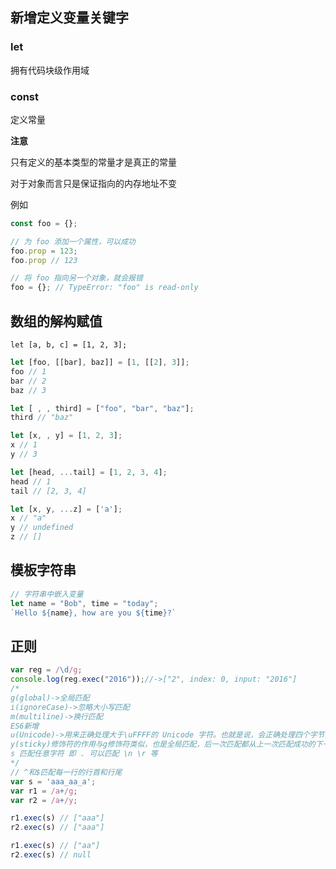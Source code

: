 ## 新增定义变量关键字
### let
拥有代码块级作用域
### const
定义常量

**注意**

只有定义的基本类型的常量才是真正的常量

对于对象而言只是保证指向的内存地址不变

例如
```javascript
const foo = {};

// 为 foo 添加一个属性，可以成功
foo.prop = 123;
foo.prop // 123

// 将 foo 指向另一个对象，就会报错
foo = {}; // TypeError: "foo" is read-only
```

## 数组的解构赋值 
`let [a, b, c] = [1, 2, 3];`
```javascript
let [foo, [[bar], baz]] = [1, [[2], 3]];
foo // 1
bar // 2
baz // 3

let [ , , third] = ["foo", "bar", "baz"];
third // "baz"

let [x, , y] = [1, 2, 3];
x // 1
y // 3

let [head, ...tail] = [1, 2, 3, 4];
head // 1
tail // [2, 3, 4]

let [x, y, ...z] = ['a'];
x // "a"
y // undefined
z // []
```

## 模板字符串

```javascript
// 字符串中嵌入变量
let name = "Bob", time = "today";
`Hello ${name}, how are you ${time}?`
```

## 正则
```javascript
var reg = /\d/g;
console.log(reg.exec("2016"));//->["2", index: 0, input: "2016"]
/*
g(global)->全局匹配
i(ignoreCase)->忽略大小写匹配
m(multiline)->换行匹配
ES6新增
u(Unicode)->用来正确处理大于\uFFFF的 Unicode 字符。也就是说，会正确处理四个字节的 UTF-16 编码
y(sticky)修饰符的作用与g修饰符类似，也是全局匹配，后一次匹配都从上一次匹配成功的下一个位置开始。不同之处在于，g修饰符只要剩余位置中存在匹配就可，而y修饰符确保匹配必须从剩余的第一个位置开始，这也就是“粘连”的涵义。
s 匹配任意字符 即 . 可以匹配 \n \r 等
*/
// ^和$匹配每一行的行首和行尾
var s = 'aaa_aa_a';
var r1 = /a+/g;
var r2 = /a+/y;

r1.exec(s) // ["aaa"]
r2.exec(s) // ["aaa"]

r1.exec(s) // ["aa"]
r2.exec(s) // null
```